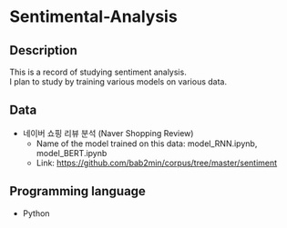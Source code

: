 # Sentimental-Analysis
## Description
This is a record of studying sentiment analysis. <br>
I plan to study by training various models on various data.
## Data
- 네이버 쇼핑 리뷰 분석 (Naver Shopping Review)
  - Name of the model trained on this data: model_RNN.ipynb, model_BERT.ipynb
  - Link: https://github.com/bab2min/corpus/tree/master/sentiment
## Programming language
- Python
